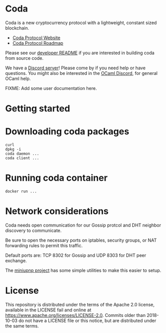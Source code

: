 # Coda

Coda is a new cryptocurrency protocol with a lightweight, constant sized blockchain.

* [Coda Protocol Website](https://codaprotocol.com/)
* [Coda Protocol Roadmap](https://github.com/orgs/CodaProtocol/projects/1)

Please see our [developer README](README-dev.md) if you are interested in building coda from source code.

We have a [Discord server]( https://discord.gg/ShKhA7J)! Please come by if you
need help or have questions. You might also be interested in the [OCaml
Discord](https://discordapp.com/invite/cCYQbqN), for general OCaml help.

FIXME: Add some user documentation here.

# Getting started

# Downloading coda packages

```
curl
dpkg -i
coda daemon ...
coda client ...
```

# Running coda container

```
docker run ...
```

# Network considerations

Coda needs open communication for our Gossip protcol and DHT neighbor discovery to communicate.

Be sure to open the necessary ports on iptables, security groups, or NAT forwarding rules to permit this traffic.

Default ports are: TCP 8302 for Gossip and UDP 8303 for DHT peer exchange.

The [miniupnp project](http://miniupnp.free.fr/) has some simple utilities to make this easier to setup.


# License

This repository is distributed under the terms of the Apache 2.0 license,
available in the LICENSE fail and online at
https://www.apache.org/licenses/LICENSE-2.0. Commits older than 2018-10-03 do
not have a LICENSE file or this notice, but are distributed under the same terms.
